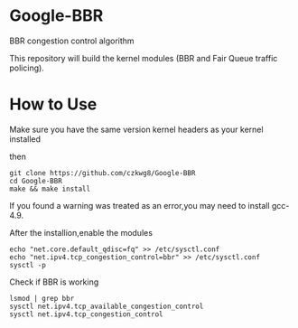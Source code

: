 # Google-BBR
BBR congestion control algorithm

This repository will build the kernel modules (BBR and Fair Queue traffic policing).

# How to Use
Make sure you have the same version kernel headers as your kernel installed 

then

    git clone https://github.com/czkwg8/Google-BBR
    cd Google-BBR
    make && make install

If you found a warning was treated as an error,you may need to install gcc-4.9.

After the installion,enable the modules

    echo "net.core.default_qdisc=fq" >> /etc/sysctl.conf
    echo "net.ipv4.tcp_congestion_control=bbr" >> /etc/sysctl.conf
    sysctl -p

Check if BBR is working

    lsmod | grep bbr
    sysctl net.ipv4.tcp_available_congestion_control
    sysctl net.ipv4.tcp_congestion_control